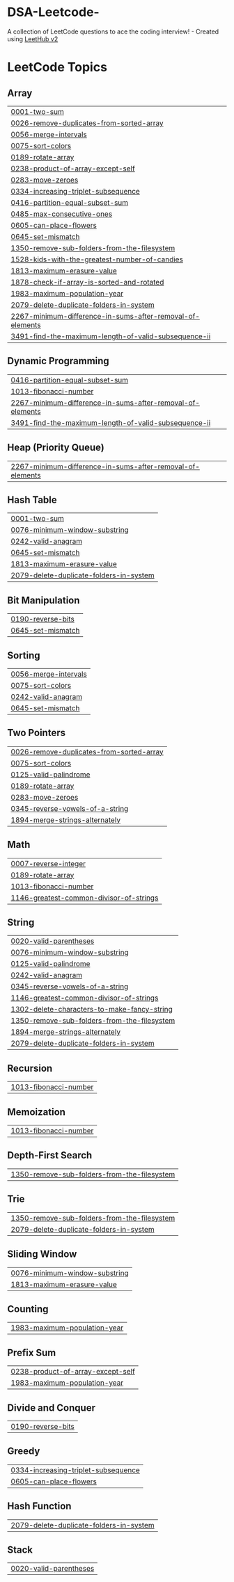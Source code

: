 # DSA-Leetcode-
A collection of LeetCode questions to ace the coding interview! - Created using [LeetHub v2](https://github.com/arunbhardwaj/LeetHub-2.0)

<!---LeetCode Topics Start-->
# LeetCode Topics
## Array
|  |
| ------- |
| [0001-two-sum](https://github.com/Praveen-koujalagi/DSA-Leetcode-/tree/master/0001-two-sum) |
| [0026-remove-duplicates-from-sorted-array](https://github.com/Praveen-koujalagi/DSA-Leetcode-/tree/master/0026-remove-duplicates-from-sorted-array) |
| [0056-merge-intervals](https://github.com/Praveen-koujalagi/DSA-Leetcode-/tree/master/0056-merge-intervals) |
| [0075-sort-colors](https://github.com/Praveen-koujalagi/DSA-Leetcode-/tree/master/0075-sort-colors) |
| [0189-rotate-array](https://github.com/Praveen-koujalagi/DSA-Leetcode-/tree/master/0189-rotate-array) |
| [0238-product-of-array-except-self](https://github.com/Praveen-koujalagi/DSA-Leetcode-/tree/master/0238-product-of-array-except-self) |
| [0283-move-zeroes](https://github.com/Praveen-koujalagi/DSA-Leetcode-/tree/master/0283-move-zeroes) |
| [0334-increasing-triplet-subsequence](https://github.com/Praveen-koujalagi/DSA-Leetcode-/tree/master/0334-increasing-triplet-subsequence) |
| [0416-partition-equal-subset-sum](https://github.com/Praveen-koujalagi/DSA-Leetcode-/tree/master/0416-partition-equal-subset-sum) |
| [0485-max-consecutive-ones](https://github.com/Praveen-koujalagi/DSA-Leetcode-/tree/master/0485-max-consecutive-ones) |
| [0605-can-place-flowers](https://github.com/Praveen-koujalagi/DSA-Leetcode-/tree/master/0605-can-place-flowers) |
| [0645-set-mismatch](https://github.com/Praveen-koujalagi/DSA-Leetcode-/tree/master/0645-set-mismatch) |
| [1350-remove-sub-folders-from-the-filesystem](https://github.com/Praveen-koujalagi/DSA-Leetcode-/tree/master/1350-remove-sub-folders-from-the-filesystem) |
| [1528-kids-with-the-greatest-number-of-candies](https://github.com/Praveen-koujalagi/DSA-Leetcode-/tree/master/1528-kids-with-the-greatest-number-of-candies) |
| [1813-maximum-erasure-value](https://github.com/Praveen-koujalagi/DSA-Leetcode-/tree/master/1813-maximum-erasure-value) |
| [1878-check-if-array-is-sorted-and-rotated](https://github.com/Praveen-koujalagi/DSA-Leetcode-/tree/master/1878-check-if-array-is-sorted-and-rotated) |
| [1983-maximum-population-year](https://github.com/Praveen-koujalagi/DSA-Leetcode-/tree/master/1983-maximum-population-year) |
| [2079-delete-duplicate-folders-in-system](https://github.com/Praveen-koujalagi/DSA-Leetcode-/tree/master/2079-delete-duplicate-folders-in-system) |
| [2267-minimum-difference-in-sums-after-removal-of-elements](https://github.com/Praveen-koujalagi/DSA-Leetcode-/tree/master/2267-minimum-difference-in-sums-after-removal-of-elements) |
| [3491-find-the-maximum-length-of-valid-subsequence-ii](https://github.com/Praveen-koujalagi/DSA-Leetcode-/tree/master/3491-find-the-maximum-length-of-valid-subsequence-ii) |
## Dynamic Programming
|  |
| ------- |
| [0416-partition-equal-subset-sum](https://github.com/Praveen-koujalagi/DSA-Leetcode-/tree/master/0416-partition-equal-subset-sum) |
| [1013-fibonacci-number](https://github.com/Praveen-koujalagi/DSA-Leetcode-/tree/master/1013-fibonacci-number) |
| [2267-minimum-difference-in-sums-after-removal-of-elements](https://github.com/Praveen-koujalagi/DSA-Leetcode-/tree/master/2267-minimum-difference-in-sums-after-removal-of-elements) |
| [3491-find-the-maximum-length-of-valid-subsequence-ii](https://github.com/Praveen-koujalagi/DSA-Leetcode-/tree/master/3491-find-the-maximum-length-of-valid-subsequence-ii) |
## Heap (Priority Queue)
|  |
| ------- |
| [2267-minimum-difference-in-sums-after-removal-of-elements](https://github.com/Praveen-koujalagi/DSA-Leetcode-/tree/master/2267-minimum-difference-in-sums-after-removal-of-elements) |
## Hash Table
|  |
| ------- |
| [0001-two-sum](https://github.com/Praveen-koujalagi/DSA-Leetcode-/tree/master/0001-two-sum) |
| [0076-minimum-window-substring](https://github.com/Praveen-koujalagi/DSA-Leetcode-/tree/master/0076-minimum-window-substring) |
| [0242-valid-anagram](https://github.com/Praveen-koujalagi/DSA-Leetcode-/tree/master/0242-valid-anagram) |
| [0645-set-mismatch](https://github.com/Praveen-koujalagi/DSA-Leetcode-/tree/master/0645-set-mismatch) |
| [1813-maximum-erasure-value](https://github.com/Praveen-koujalagi/DSA-Leetcode-/tree/master/1813-maximum-erasure-value) |
| [2079-delete-duplicate-folders-in-system](https://github.com/Praveen-koujalagi/DSA-Leetcode-/tree/master/2079-delete-duplicate-folders-in-system) |
## Bit Manipulation
|  |
| ------- |
| [0190-reverse-bits](https://github.com/Praveen-koujalagi/DSA-Leetcode-/tree/master/0190-reverse-bits) |
| [0645-set-mismatch](https://github.com/Praveen-koujalagi/DSA-Leetcode-/tree/master/0645-set-mismatch) |
## Sorting
|  |
| ------- |
| [0056-merge-intervals](https://github.com/Praveen-koujalagi/DSA-Leetcode-/tree/master/0056-merge-intervals) |
| [0075-sort-colors](https://github.com/Praveen-koujalagi/DSA-Leetcode-/tree/master/0075-sort-colors) |
| [0242-valid-anagram](https://github.com/Praveen-koujalagi/DSA-Leetcode-/tree/master/0242-valid-anagram) |
| [0645-set-mismatch](https://github.com/Praveen-koujalagi/DSA-Leetcode-/tree/master/0645-set-mismatch) |
## Two Pointers
|  |
| ------- |
| [0026-remove-duplicates-from-sorted-array](https://github.com/Praveen-koujalagi/DSA-Leetcode-/tree/master/0026-remove-duplicates-from-sorted-array) |
| [0075-sort-colors](https://github.com/Praveen-koujalagi/DSA-Leetcode-/tree/master/0075-sort-colors) |
| [0125-valid-palindrome](https://github.com/Praveen-koujalagi/DSA-Leetcode-/tree/master/0125-valid-palindrome) |
| [0189-rotate-array](https://github.com/Praveen-koujalagi/DSA-Leetcode-/tree/master/0189-rotate-array) |
| [0283-move-zeroes](https://github.com/Praveen-koujalagi/DSA-Leetcode-/tree/master/0283-move-zeroes) |
| [0345-reverse-vowels-of-a-string](https://github.com/Praveen-koujalagi/DSA-Leetcode-/tree/master/0345-reverse-vowels-of-a-string) |
| [1894-merge-strings-alternately](https://github.com/Praveen-koujalagi/DSA-Leetcode-/tree/master/1894-merge-strings-alternately) |
## Math
|  |
| ------- |
| [0007-reverse-integer](https://github.com/Praveen-koujalagi/DSA-Leetcode-/tree/master/0007-reverse-integer) |
| [0189-rotate-array](https://github.com/Praveen-koujalagi/DSA-Leetcode-/tree/master/0189-rotate-array) |
| [1013-fibonacci-number](https://github.com/Praveen-koujalagi/DSA-Leetcode-/tree/master/1013-fibonacci-number) |
| [1146-greatest-common-divisor-of-strings](https://github.com/Praveen-koujalagi/DSA-Leetcode-/tree/master/1146-greatest-common-divisor-of-strings) |
## String
|  |
| ------- |
| [0020-valid-parentheses](https://github.com/Praveen-koujalagi/DSA-Leetcode-/tree/master/0020-valid-parentheses) |
| [0076-minimum-window-substring](https://github.com/Praveen-koujalagi/DSA-Leetcode-/tree/master/0076-minimum-window-substring) |
| [0125-valid-palindrome](https://github.com/Praveen-koujalagi/DSA-Leetcode-/tree/master/0125-valid-palindrome) |
| [0242-valid-anagram](https://github.com/Praveen-koujalagi/DSA-Leetcode-/tree/master/0242-valid-anagram) |
| [0345-reverse-vowels-of-a-string](https://github.com/Praveen-koujalagi/DSA-Leetcode-/tree/master/0345-reverse-vowels-of-a-string) |
| [1146-greatest-common-divisor-of-strings](https://github.com/Praveen-koujalagi/DSA-Leetcode-/tree/master/1146-greatest-common-divisor-of-strings) |
| [1302-delete-characters-to-make-fancy-string](https://github.com/Praveen-koujalagi/DSA-Leetcode-/tree/master/1302-delete-characters-to-make-fancy-string) |
| [1350-remove-sub-folders-from-the-filesystem](https://github.com/Praveen-koujalagi/DSA-Leetcode-/tree/master/1350-remove-sub-folders-from-the-filesystem) |
| [1894-merge-strings-alternately](https://github.com/Praveen-koujalagi/DSA-Leetcode-/tree/master/1894-merge-strings-alternately) |
| [2079-delete-duplicate-folders-in-system](https://github.com/Praveen-koujalagi/DSA-Leetcode-/tree/master/2079-delete-duplicate-folders-in-system) |
## Recursion
|  |
| ------- |
| [1013-fibonacci-number](https://github.com/Praveen-koujalagi/DSA-Leetcode-/tree/master/1013-fibonacci-number) |
## Memoization
|  |
| ------- |
| [1013-fibonacci-number](https://github.com/Praveen-koujalagi/DSA-Leetcode-/tree/master/1013-fibonacci-number) |
## Depth-First Search
|  |
| ------- |
| [1350-remove-sub-folders-from-the-filesystem](https://github.com/Praveen-koujalagi/DSA-Leetcode-/tree/master/1350-remove-sub-folders-from-the-filesystem) |
## Trie
|  |
| ------- |
| [1350-remove-sub-folders-from-the-filesystem](https://github.com/Praveen-koujalagi/DSA-Leetcode-/tree/master/1350-remove-sub-folders-from-the-filesystem) |
| [2079-delete-duplicate-folders-in-system](https://github.com/Praveen-koujalagi/DSA-Leetcode-/tree/master/2079-delete-duplicate-folders-in-system) |
## Sliding Window
|  |
| ------- |
| [0076-minimum-window-substring](https://github.com/Praveen-koujalagi/DSA-Leetcode-/tree/master/0076-minimum-window-substring) |
| [1813-maximum-erasure-value](https://github.com/Praveen-koujalagi/DSA-Leetcode-/tree/master/1813-maximum-erasure-value) |
## Counting
|  |
| ------- |
| [1983-maximum-population-year](https://github.com/Praveen-koujalagi/DSA-Leetcode-/tree/master/1983-maximum-population-year) |
## Prefix Sum
|  |
| ------- |
| [0238-product-of-array-except-self](https://github.com/Praveen-koujalagi/DSA-Leetcode-/tree/master/0238-product-of-array-except-self) |
| [1983-maximum-population-year](https://github.com/Praveen-koujalagi/DSA-Leetcode-/tree/master/1983-maximum-population-year) |
## Divide and Conquer
|  |
| ------- |
| [0190-reverse-bits](https://github.com/Praveen-koujalagi/DSA-Leetcode-/tree/master/0190-reverse-bits) |
## Greedy
|  |
| ------- |
| [0334-increasing-triplet-subsequence](https://github.com/Praveen-koujalagi/DSA-Leetcode-/tree/master/0334-increasing-triplet-subsequence) |
| [0605-can-place-flowers](https://github.com/Praveen-koujalagi/DSA-Leetcode-/tree/master/0605-can-place-flowers) |
## Hash Function
|  |
| ------- |
| [2079-delete-duplicate-folders-in-system](https://github.com/Praveen-koujalagi/DSA-Leetcode-/tree/master/2079-delete-duplicate-folders-in-system) |
## Stack
|  |
| ------- |
| [0020-valid-parentheses](https://github.com/Praveen-koujalagi/DSA-Leetcode-/tree/master/0020-valid-parentheses) |
<!---LeetCode Topics End-->